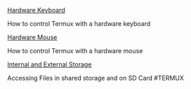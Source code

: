 [Hardware Keyboard](https://wiki.termux.com/wiki/Hardware_Keyboard "Hardware Keyboard")

How to control Termux with a hardware keyboard

[Hardware Mouse](https://wiki.termux.com/wiki/Hardware_Mouse "Hardware Mouse")

How to control Termux with a hardware mouse

[Internal and External Storage](https://wiki.termux.com/wiki/Internal_and_external_storage "Internal and external storage")

Accessing Files in shared storage and on SD Card
#TERMUX 